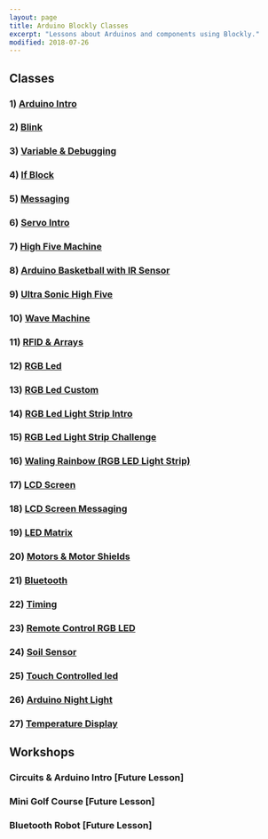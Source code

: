 ```yaml
---
layout: page
title: Arduino Blockly Classes
excerpt: "Lessons about Arduinos and components using Blockly."
modified: 2018-07-26
---
```


##  Classes

### 1) [Arduino Intro](/arduino-blockly/arduino-intro)

### 2) [Blink](/arduino-blockly/blink)

### 3) [Variable & Debugging](/arduino-blockly/variables-debug)

### 4) [If Block](/arduino-blockly/if-blocks)

### 5) [Messaging](/arduino-blockly/messaging)

### 6) [Servo Intro](/arduino-blockly/servos-intro)

### 7) [High Five Machine](/arduino-blockly/highfive)

### 8) [Arduino Basketball with IR Sensor](/arduino-blockly/ir-motion-sensor-basketball)

### 9) [Ultra Sonic High Five](/arduino-blockly/ultra-sonic-sensor)

### 10) [Wave Machine](/arduino-blockly/wave)

### 11) [RFID & Arrays](/arduino-blockly/rfid-arrays)

### 12) [RGB Led](/arduino-blockly/rgb-led)

### 13) [RGB Led Custom](/arduino-blockly/rgb-led-control)

### 14) [RGB Led Light Strip Intro](/arduino-blockly/rgb-led-strip)

### 15) [RGB Led Light Strip Challenge](/arduino-blockly/rgb-light-strip-snake) 

### 16) [Waling Rainbow (RGB LED Light Strip)](/arduino-blockly/rgb-led-strip-walking-rainbow) 

### 17) [LCD Screen](/arduino-blockly/lcd-screen-with-loops) 

### 18) [LCD Screen Messaging](/arduino-blockly/lcd-serial-monitor)

### 19) [LED Matrix](/arduino-blockly/led-matrix) 

### 20) [Motors & Motor Shields](/arduino-blockly/motor-sheilds)

### 21) [Bluetooth](/arduino-blockly/bluetooth)

### 22) [Timing](/arduino-blockly/timing)

### 23) [Remote Control RGB LED](/arduino-blockly/ir-remote)

### 24) [Soil Sensor](/arduino-blockly/soil-sensor)

### 25) [Touch Controlled led](/arduino-blockly/touch-activated-rainbow)

### 26) [Arduino Night Light](/arduino-blockly/night-light) 

### 27) [Temperature Display](/arduino-blockly/temp-sensor)

## Workshops

### Circuits & Arduino Intro [Future Lesson]

### Mini Golf Course [Future Lesson]

### Bluetooth Robot [Future Lesson]




